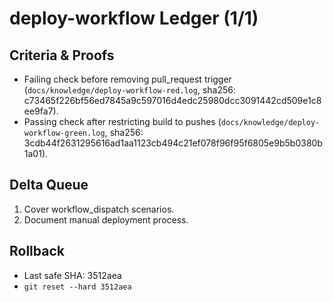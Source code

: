 # deploy-workflow Ledger (1/1)

## Criteria & Proofs

- Failing check before removing pull_request trigger (`docs/knowledge/deploy-workflow-red.log`, sha256: c73465f226bf56ed7845a9c597016d4edc25980dcc3091442cd509e1c8ee9fa7).
- Passing check after restricting build to pushes (`docs/knowledge/deploy-workflow-green.log`, sha256: 3cdb44f2631295616ad1aa1123cb494c21ef078f96f95f6805e9b5b0380b1a01).

## Delta Queue

1. Cover workflow_dispatch scenarios.
2. Document manual deployment process.

## Rollback

- Last safe SHA: 3512aea
- `git reset --hard 3512aea`
